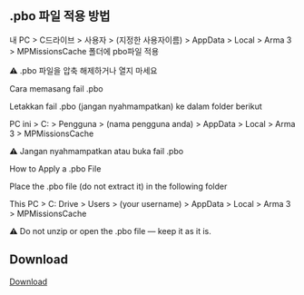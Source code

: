 ## .pbo 파일 적용 방법

내 PC > C드라이브 > 사용자 > (지정한 사용자이름) >  AppData > Local > Arma 3 > MPMissionsCache 폴더에 pbo파일 적용 

⚠️ .pbo 파일을 압축 해제하거나 열지 마세요

Cara memasang fail .pbo

Letakkan fail .pbo (jangan nyahmampatkan) ke dalam folder berikut

PC ini > C: > Pengguna > (nama pengguna anda) > AppData > Local > Arma 3 > MPMissionsCache

⚠️ Jangan nyahmampatkan atau buka fail .pbo

How to Apply a .pbo File

Place the .pbo file (do not extract it) in the following folder

This PC > C: Drive > Users > (your username) > AppData > Local > Arma 3 > MPMissionsCache

⚠️ Do not unzip or open the .pbo file — keep it as it is.

## Download

[Download](https://drive.google.com/drive/folders/19dyJAXBxydDjZ-RyBhqpHbv3Num4uvqF?usp=sharing)
